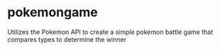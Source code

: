 # pokemongame
Utilizes the Pokemon API to create a simple pokemon battle game that compares types to determine the winner
